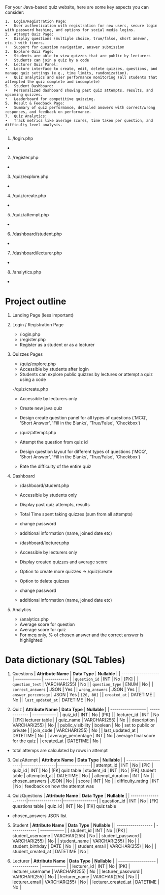 
For your Java-based quiz website, here are some key aspects you can consider:

	1.	Login/Registration Page:
	•	User authentication with registration for new users, secure login with password hashing, and options for social media logins.
	2.	Attempt Quiz Page:
	•	Display questions (multiple choice, true/false, short answer, etc.) with timers.
	•	Support for question navigation, answer submission
	3.	Explore Quiz Page:
	•	Students are able to view quizzes that are public by lecturers
	•	Students can join a quiz by a code
	4.	Lecturer Quiz Panel:
	•	Lecture interface to create, edit, delete quizzes, questions, and manage quiz settings (e.g., time limits, randomization).
	•	Quiz analytics and user performance monitoring (all students that attempted the quiz complete and incomplete)
	5.	Student Dashboard:
	•	Personalized dashboard showing past quiz attempts, results, and upcoming quizzes.
	•	Leaderboard for competitive quizzing.
	5.	Result & Feedback Page:
	•	Summary of quiz performance, detailed answers with correct/wrong responses, and feedback on performance.
	7.	Quiz Analytics:
	•	Track metrics like average scores, time taken per question, and difficulty level analysis.
	- 
1. /login.php 
- 
2. /register.php
- 
3. /quiz/explore.php
- 
4. /quiz/create.php
- 
5. /quiz/attempt.php
- 
6. /dashboard/student.php
- 
7. /dashboard/lecturer.php
- 
8. /analytics.php
-

# Project outline
1. Landing Page (less important)
2. Login / Registration Page
	- /login.php
	- /register.php
	- Register as a student or as a lecturer
3. Quizzes Pages
	- /quiz/explore.php
	- Accessible by students after login
	- Students can explore public quizzes by lectures or attempt a quiz using a code
	
	-/quiz/create.php
	- Accessible by lecturers only
	- Create new java quiz 
	- Design create question panel for all types of questions ('MCQ', 'Short Answer', 'Fill in the Blanks', 'True/False', 'Checkbox')

	- /quiz/attempt.php
	- Attempt the question from quiz id
	- Design question layout for different types of questions ('MCQ', 'Short Answer', 'Fill in the Blanks', 'True/False', 'Checkbox')
	- Rate the difficulty of the entire quiz
	
4. Dashboard 
	- /dashboard/student.php
	- Accessible by students only
	- Display past quiz attempts, results 
	- Total Time spent taking quizzes (sum from all attempts)
	- change password
	- additional information (name, joined date etc)
	
	- /dashboard/lecturer.php
	- Accessible by lecturers only
	- Display created quizzes and average score
	- Option to create more quizzes -> /quiz/create
	- Option to delete quizzes
	- change password
	- additional information (name, joined date etc)
	
5. Analytics
	- /analytics.php
	- Average score for question
	- Average score for quiz
	- For mcq only, % of chosen answer and the correct answer is highlighted
	
# Data dictionary (SQL Tables)
1. Questions
| **Attribute Name**  | **Data Type** | **Nullable** |
| ------------------- | ------------- | ------------ |
| `question_id`       | INT           | No           | [PK] |
| `question_text`     | VARCHAR(255)  | No           |
| `question_type`     | ENUM          | No           |
| `correct_answers`   | JSON          | Yes          |
| `wrong_answers`     | JSON          | Yes          |
| `answer_percentage` | JSON          | Yes          | `[20, 80]` |
| `created_at`        | DATETIME      | No           |
| `last_updated_at`   | DATETIME      | No           |


2. Quiz
| **Attribute Name** | **Data Type** | **Nullable** |
| ------------------ | ------------- | ------------ |
| quiz_id            | INT           | No           | [PK] |
| lecturer_id        | INT           | No           | [FK] lecturer table |
| quiz_name          | VARCHAR(255)  | No           |
| description        | VARCHAR(255)  | No           |
| public_visibility         | boolean          | No           | set to public or private |
| join_code          | VARCHAR(255)  | No           |
| last_updated_at    | DATETIME      | No           |
| average_percentage | INT           | No           | average final score for the quiz |
| created_at         | DATETIME      | No           |
- total attemps are calculated by rows in attempt

3. QuizAttempt
| **Attribute Name**   | **Data Type**   | **Nullable**    |
| ---------------------|-----------------|-----------------|
| attempt_id           | INT             | No              | [PK]
| quiz_id              | INT             | No              | [FK] quiz table
| student_id           | INT             | No              | [FK] student table
| attempted_at         | DATETIME        | No              |
| attempt_duration     | INT             | No              |
| chosen_answers       | JSON            | No              |
| score 							 | INT             | No              |
| difficulty_rating    | INT             | No              | feedback on how the attempt was

4. QuizQuestions
| **Attribute Name**   | **Data Type**   | **Nullable**    |
| ---------------------|-----------------|-----------------|
| question_id          | INT             | No              | [FK] questions table
| quiz_id              | INT             | No              | [FK] quiz table

- chosen_answers JSON list

5. Student
| **Attribute Name** | **Data Type** | **Nullable** |
| ------------------ | ------------- | ------------ |
| student_id         | INT           | No           | [PK]
| student_username   | VARCHAR(255)  | No           |
| student_password   | VARCHAR(255)  | No           |
| student_name       | VARCHAR(255)  | No           |
| student_birthday   | DATE          | No           |
| student_email      | VARCHAR(255)  | No           |
| student_created_at | DATETIME      | No           |

6. Lecturer
| **Attribute Name**  | **Data Type** | **Nullable** |
| ------------------- | ------------- | ------------ |
| lecturer_id         | INT           | No           | [PK]
| lecturer_username   | VARCHAR(255)  | No           |
| lecturer_password   | VARCHAR(255)  | No           |
| lecturer_name       | VARCHAR(255)  | No           |
| lecturer_email      | VARCHAR(255)  | No           |
| lecturer_created_at | DATETIME      | No           |

